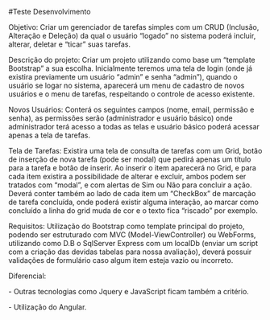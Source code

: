 #Teste Desenvolvimento

<p></p>Objetivo:
Criar um gerenciador de tarefas simples com um CRUD (Inclusão, Alteração e Deleção) da qual o usuário
“logado” no sistema poderá incluir, alterar, deletar e “ticar” suas tarefas.
<p></p>Descrição do projeto:
Criar um projeto utilizando como base um “template Bootstrap” a sua escolha.
Inicialmente teremos uma tela de login (onde já existira previamente um usuário “admin” e senha “admin”),
quando o usuário se logar no sistema, aparecerá um menu de cadastro de novos usuários e o menu de tarefas,
respeitando o controle de acesso existente.
<p></p>Novos Usuários:
Conterá os seguintes campos (nome, email, permissão e senha), as permissões serão
(administrador e usuário básico) onde administrador terá acesso a todas as telas e usuário básico poderá
acessar apenas a tela de tarefas.
<p></p>Tela de Tarefas: 
Existira uma tela de consulta de tarefas com um Grid, botão de inserção de nova tarefa (pode
ser modal) que pedirá apenas um título para a tarefa e botão de inserir. Ao inserir o item aparecerá no Grid, e
para cada item existira a possibilidade de alterar e excluir, ambos podem ser tratados com “modal”, e com
alertas de Sim ou Não para concluir a ação.
Deverá conter também ao lado de cada item um “CheckBox” de marcação de tarefa concluída, onde poderá
existir alguma interação, ao marcar como concluído a linha do grid muda de cor e o texto fica “riscado” por
exemplo.
<p></p>Requisitos:
Utilização do Bootstrap como template principal do projeto, podendo ser estruturado com MVC (Model-ViewController)
ou WebForms, utilizando como D.B o SqlServer Express com um localDb (enviar um script com a
criação das devidas tabelas para nossa avaliação), deverá possuir validações de formulário caso algum item
esteja vazio ou incorreto.
<p></p>Diferencial:
<p></p><p></p>- Outras tecnologias como Jquery e JavaScript ficam também a critério.
<p></p>- Utilização do Angular.


